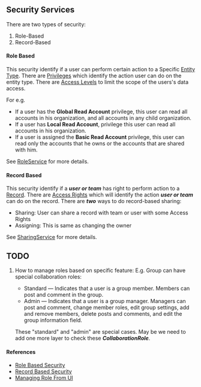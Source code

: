 ## Security Services
There are two types of security:
1. Role-Based
2. Record-Based

#### Role Based
This security identify if a user can perform certain action to a Specific [Entity Type](app/com/rew3/core/Entities.scala). There are [Privileges](app/com/rew3/security/Privilege.scala) which identify the action user can do on the entity type. There are [Access Levels](app/com/rew3/security/AccessLevel.scala) to limit the scope of the users's data access.

For e.g.
 * If a user has the **Global Read Account** privilege, this user can read all accounts in his organization, and all accounts in any child organization.
 * If a user has **Local Read Account**, privilege this user can read all accounts in his organization.
 * If a user is assigned the **Basic Read Account** privilege, this user can read only the accounts that he owns or the accounts that are shared with him.

See [RoleService](app/com/rew3/security/service/RoleService.scala) for more details.

#### Record Based
This security identify if a ***user or team*** has right to perform action to a [Record](app/com/rew3/core/Entity.scala). There are [Access Rights](app/com/rew3/security/AccessRights.scala) which will identify the action ***user or team*** can do on the record. There are ***two*** ways to do record-based sharing:
 * Sharing: User can share a record with team or user with some Access Rights
 * Assigning: This is same as changing the owner

See [SharingService](app/com/rew3/security/service/SharingService.scala) for more details.


## TODO
1. How to manage roles based on specific feature: E.g. Group can have special collaboration roles:
    * Standard — Indicates that a user is a group member. Members can post and comment in the group.
    * Admin — Indicates that a user is a group manager. Managers can post and comment, change member roles, edit group settings, add and remove members, delete posts and comments, and edit the group information field.

    These "standard" and "admin" are special cases. May be we need to add one more layer to check these ***CollaborationRole***.

#### References
* [Role Based Security](https://msdn.microsoft.com/en-us/library/gg334717.aspx)
* [Record Based Security](https://msdn.microsoft.com/en-us/library/gg334673.aspx)
* [Managing Role From UI](https://ukcrmguru.files.wordpress.com/2015/02/system-administrator-security-role.png)